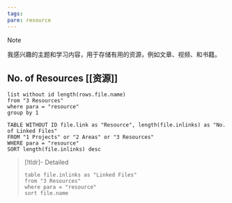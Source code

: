 ```yaml
---
tags: 
pare: resource
---
```


> [!NOTE] 
> 我感兴趣的主题和学习内容，用于存储有用的资源，例如文章、视频、和书籍。
## No. of Resources [[资源]]
```dataview
list without id length(rows.file.name)
from "3 Resources"
where para = "resource"
group by 1
```

```dataview
TABLE WITHOUT ID file.link as "Resource", length(file.inlinks) as "No. of Linked Files"
FROM "1 Projects" or "2 Areas" or "3 Resources"
WHERE para = "resource"
SORT length(file.inlinks) desc
```

> [!tldr]- Detailed
> ```dataview
> table file.inlinks as "Linked Files"
> from "3 Resources" 
> where para = "resource"
> sort file.name
> ```
